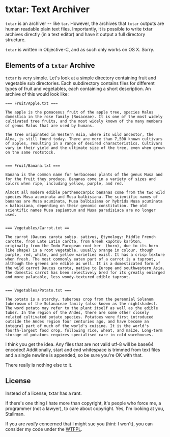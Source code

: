 # txtar: Text Archiver

`txtar` is an archiver -- like `tar`. However, the archives that `txtar` outputs are human readable plain text files. Importantly, it is possible to write txtar archives directly (in a text editor) and have it output a full directory structure.

`txtar` is written in Objective-C, and as such only works on OS X. Sorry.

## Elements of a `txtar` Archive

`txtar` is very simple. Let's look at a simple directory containing fruit and vegetable sub directories. Each subdirectory contains files for different types of fruit and vegetables, each containing a short description. An archive of this would look like:

    === Fruit/Apple.txt ===
    
    The apple is the pomaceous fruit of the apple tree, species Malus domestica in the rose family (Rosaceae). It is one of the most widely cultivated tree fruits, and the most widely known of the many members of genus Malus that are used by humans.
    
    The tree originated in Western Asia, where its wild ancestor, the Alma, is still found today. There are more than 7,500 known cultivars of apples, resulting in a range of desired characteristics. Cultivars vary in their yield and the ultimate size of the tree, even when grown on the same rootstock.
    
    
    === Fruit/Banana.txt ===
    
    Banana is the common name for herbaceous plants of the genus Musa and for the fruit they produce. Bananas come in a variety of sizes and colors when ripe, including yellow, purple, and red.
    
    Almost all modern edible parthenocarpic bananas come from the two wild species Musa acuminata and Musa balbisiana. The scientific names of bananas are Musa acuminata, Musa balbisiana or hybrids Musa acuminata × balbisiana, depending on their genomic constitution. The old scientific names Musa sapientum and Musa paradisiaca are no longer used.
    
    
    === Vegetables/Carrot.txt ==
    
    The carrot (Daucus carota subsp. sativus, Etymology: Middle French carotte, from Late Latin carōta, from Greek καρότον karōton, originally from the Indo-European root ker- (horn), due to its horn-like shape) is a root vegetable, usually orange in colour, though purple, red, white, and yellow varieties exist. It has a crisp texture when fresh. The most commonly eaten part of a carrot is a taproot, although the greens are edible as well. It is a domesticated form of the wild carrot Daucus carota, native to Europe and southwestern Asia. The domestic carrot has been selectively bred for its greatly enlarged and more palatable, less woody-textured edible taproot.
    
    
    === Vegetables/Potato.txt ===
    
    The potato is a starchy, tuberous crop from the perennial Solanum tuberosum of the Solanaceae family (also known as the nightshades). The word potato may refer to the plant itself as well as the edible tuber. In the region of the Andes, there are some other closely related cultivated potato species. Potatoes were first introduced outside the Andes region four centuries ago, and have become an integral part of much of the world's cuisine. It is the world's fourth-largest food crop, following rice, wheat, and maize. Long-term storage of potatoes requires specialised care in cold warehouses.

I think you get the idea. Any files that are not valid utf-8 will be base64 encoded! Additionally, start and end whitespace is trimmed from text files and a single newline is appended, so be sure you're OK with that.

There really is nothing else to it.


## License

Instead of a license, txtar has a rant.

If there's one thing I hate more than copyright, it's people who force me, a programmer (not a lawyer), to care about copyright. Yes, I'm looking at you, Stallman.

If you are *really* concerned that I might sue you (hint: I won't), you can consider my code under the [WTFPL](http://en.wikipedia.org/wiki/WTFPL).